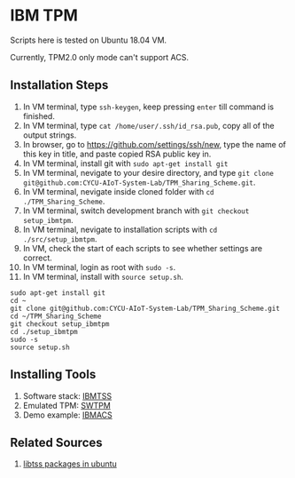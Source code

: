 # IBM TPM

Scripts here is tested on Ubuntu 18.04 VM.

Currently, TPM2.0 only mode can't support ACS.

## Installation Steps

1. In VM terminal, type ```ssh-keygen```, keep pressing ```enter``` till command is finished.
2. In VM terminal, type ```cat /home/user/.ssh/id_rsa.pub```, copy all of the output strings.
3. In browser, go to <https://github.com/settings/ssh/new>, type the name of this key in title, and paste copied RSA public key in.
4. In VM terminal, install git with ```sudo apt-get install git```
5. In VM terminal, nevigate to your desire directory, and type ```git clone git@github.com:CYCU-AIoT-System-Lab/TPM_Sharing_Scheme.git```.
6. In VM terminal, nevigate inside cloned folder with ```cd ./TPM_Sharing_Scheme```.
7. In VM terminal, switch development branch with ```git checkout setup_ibmtpm```.
8. In VM terminal, nevigate to installation scripts with ```cd ./src/setup_ibmtpm```.
9. In VM, check the start of each scripts to see whether settings are correct.
10. In VM terminal, login as root with ```sudo -s```.
11. In VM terminal, install with ```source setup.sh```.

```
sudo apt-get install git
cd ~
git clone git@github.com:CYCU-AIoT-System-Lab/TPM_Sharing_Scheme.git
cd ~/TPM_Sharing_Scheme
git checkout setup_ibmtpm
cd ./setup_ibmtpm
sudo -s
source setup.sh

```

## Installing Tools

1. Software stack: [IBMTSS](https://github.com/kgoldman/ibmtss)
2. Emulated TPM: [SWTPM](https://github.com/stefanberger/swtpm)
3. Demo example: [IBMACS](https://github.com/kgoldman/acs)

## Related Sources

1. [libtss packages in ubuntu](https://packages.ubuntu.com/search?keywords=libtss&searchon=names)
